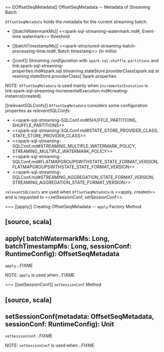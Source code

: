 == [[OffsetSeqMetadata]] OffsetSeqMetadata -- Metadata of Streaming Batch

`OffsetSeqMetadata` holds the metadata for the current streaming batch:

* [[batchWatermarkMs]] <<spark-sql-streaming-watermark.md#, Event-time watermark>> threshold

* [[batchTimestampMs]] <<spark-structured-streaming-batch-processing-time.md#, Batch timestamp>> (in millis)

* [[conf]] *Streaming configuration* with `spark.sql.shuffle.partitions` and link:spark-sql-streaming-properties.md#spark.sql.streaming.stateStore.providerClass[spark.sql.streaming.stateStore.providerClass] Spark properties

NOTE: `OffsetSeqMetadata` is used mainly when `IncrementalExecution` is link:spark-sql-streaming-IncrementalExecution.md#creating-instance[created].

[[relevantSQLConfs]]
`OffsetSeqMetadata` considers some configuration properties as *relevantSQLConfs*:

* <<spark-sql-streaming-SQLConf.md#SHUFFLE_PARTITIONS, SHUFFLE_PARTITIONS>>
* <<spark-sql-streaming-SQLConf.md#STATE_STORE_PROVIDER_CLASS, STATE_STORE_PROVIDER_CLASS>>
* <<spark-sql-streaming-SQLConf.md#STREAMING_MULTIPLE_WATERMARK_POLICY, STREAMING_MULTIPLE_WATERMARK_POLICY>>
* <<spark-sql-streaming-SQLConf.md#FLATMAPGROUPSWITHSTATE_STATE_FORMAT_VERSION, FLATMAPGROUPSWITHSTATE_STATE_FORMAT_VERSION>>
* <<spark-sql-streaming-SQLConf.md#STREAMING_AGGREGATION_STATE_FORMAT_VERSION, STREAMING_AGGREGATION_STATE_FORMAT_VERSION>>

`relevantSQLConfs` are used when `OffsetSeqMetadata` is <<apply, created>> and is requested to <<setSessionConf, setSessionConf>>.

=== [[apply]] Creating OffsetSeqMetadata -- `apply` Factory Method

[source, scala]
----
apply(
  batchWatermarkMs: Long,
  batchTimestampMs: Long,
  sessionConf: RuntimeConfig): OffsetSeqMetadata
----

`apply`...FIXME

NOTE: `apply` is used when...FIXME

=== [[setSessionConf]] `setSessionConf` Method

[source, scala]
----
setSessionConf(metadata: OffsetSeqMetadata, sessionConf: RuntimeConfig): Unit
----

`setSessionConf`...FIXME

NOTE: `setSessionConf` is used when...FIXME
